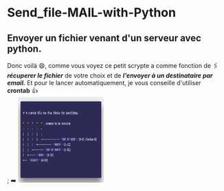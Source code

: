# Send_file-MAIL-with-Python
## Envoyer un fichier venant d'un serveur avec python.
Donc voilà 😄, comme vous voyez ce petit scrypte a comme fonction de 🖇️***récuperer le fichier*** de votre choix et de ***l'envoyer à un destinataire par email.***
Et pour le lancer automatiquement, je vous conseille d'utiliser **crontab** 👍
</br>; ➡️ <img src="img/crontab.png" width="200px" height="200px">
